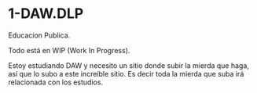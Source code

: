 # 1-DAW.DLP
Educacion Publica.

Todo está en WIP (Work In Progress).

Estoy estudiando DAW y necesito un sitio donde subir la mierda que haga, así que lo subo a este increíble sitio.
Es decir toda la mierda que suba irá relacionada con los estudios.
